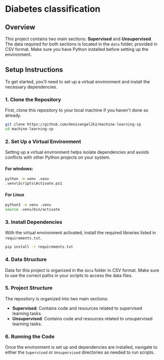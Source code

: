 
# Diabetes classification

## Overview
This project contains two main sections: **Supervised** and **Unsupervised**. The data required for both sections is located in the `data` folder, provided in CSV format. Make sure you have Python installed before setting up the environment.

## Setup Instructions

To get started, you'll need to set up a virtual environment and install the necessary dependencies.

### 1. Clone the Repository
First, clone this repository to your local machine if you haven't done so already.

```bash
git clone https://github.com/denisangel2k2/machine-learning-sp
cd machine-learning-sp
```
### 2. Set Up a Virtual Environment
Setting up a virtual environment helps isolate dependencies and avoids conflicts with other Python projects on your system.

#### For windows:
```bash
python -m venv .venv
.venv\Scripts\Activate.ps1
```

#### For Linux
```bash
python3 -m venv .venv
source .venv/bin/activate
```

### 3. Install Dependencies

With the virtual environment activated, install the required libraries listed in `requirements.txt`.

```bash
pip install -r requirements.txt
```

### 4. Data Structure

Data for this project is organized in the `data` folder in CSV format. Make sure to use the correct paths in your scripts to access the data files.

### 5. Project Structure

The repository is organized into two main sections:

-   **Supervised**: Contains code and resources related to supervised learning tasks.
-   **Unsupervised**: Contains code and resources related to unsupervised learning tasks.

### 6. Running the Code

Once the environment is set up and dependencies are installed, navigate to either the `Supervised` or `Unsupervised` directories as needed to run scripts.
